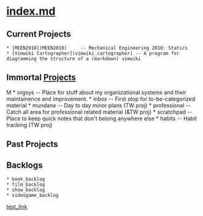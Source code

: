 # [index.md](index.md)

## Current Projects

    * [MEEN2010](MEEN2010)     -- Mechanical Engineering 2010: Statics
    * [Vimwiki Cartographer](vimwiki_cartographer) -- A program for diagramming the structure of a (markdown) vimwiki
    
## Immortal [Projects](Projects)
   M
    * orgsys       -- Place for stuff about my organizational systems and their maintainence and improvement.
    * inbox        -- First stop for to-be-categorized material
    * mundane      -- Day to day minor plans (TW proj)
    * professional -- Catch all area for professional related material (&TW proj)
    * scratchpad   -- Place to keep quick notes that don't belong anywhere else
    * habits       -- Habit tracking (TW proj)




## Past Projects



## Backlogs

    * book_backlog
    * film_backlog
    * show_backlog
    * videogame_backlog



[test_link](test_link)


